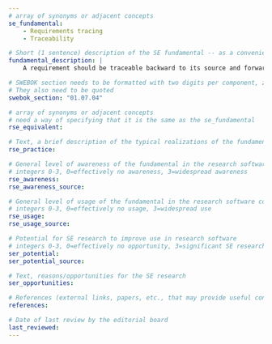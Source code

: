 ```yaml
---
# array of synonyms or adjacent concepts
se_fundamental:
    - Requirements tracing
    - Traceability

# Short (1 sentence) description of the SE fundamental -- as a convenience
fundamental_description: |
    A requirement should be traceable backward to its source and forward to its implementing design entities.

# SWEBOK section needs to be formatted with two digits per component, zero-filled so that they sort lexically as strings
# They also need to be quoted
swebok_section: "01.07.04"

# array of synonyms or adjacent concepts
# need a way of specifying that it is the same as the se_fundamental
rse_equivalent:

# Text, a brief description of the typical realizations of the fundamental, in RSE practice
rse_practice:

# General level of awareness of the fundamental in the research software community
# integers 0-3, 0=effectively no awareness, 3=widespread awareness
rse_awareness: 
rse_awareness_source: 

# General level of usage of the fundamental in the research software community
# integers 0-3, 0=effectively no usage, 3=widespread use
rse_usage:
rse_usage_source:

# Potential for SE research to improve use in research software
# integers 0-3, 0=effectively no opportunity, 3=significant SE research beneficial
ser_potential:
ser_potential_source:

# Text, reasons/opportunities for the SE research
ser_opportunities:

# References (external links, papers, etc., that may provide useful connections)
references:

# Date of last review by the editorial board
last_reviewed: 
---
```

